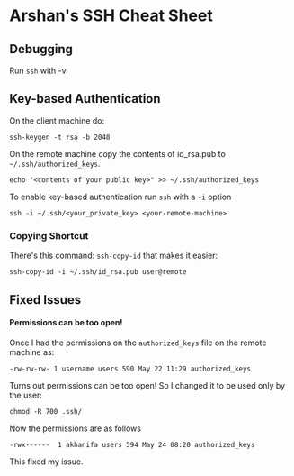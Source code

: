 
# Arshan's SSH Cheat Sheet

## Debugging
Run `ssh` with -v.

## Key-based Authentication
On the client machine do: 
```
ssh-keygen -t rsa -b 2048
```

On the remote machine copy the contents of id_rsa.pub to 
`~/.ssh/authorized_keys`.
```
echo "<contents of your public key>" >> ~/.ssh/authorized_keys
```

To enable key-based authentication run `ssh` with a `-i` option
```
ssh -i ~/.ssh/<your_private_key> <your-remote-machine>
```

### Copying Shortcut
There's this command: `ssh-copy-id` that makes it easier:
```
ssh-copy-id -i ~/.ssh/id_rsa.pub user@remote
```

## Fixed Issues
#### Permissions can be too open!
Once I had the permissions on the `authorized_keys` file on the remote machine as:
```
-rw-rw-rw- 1 username users 590 May 22 11:29 authorized_keys
```
Turns out permissions can be too open! So I changed it to be used only by the user:
```
chmod -R 700 .ssh/
```
Now the permissions are as follows
```
-rwx------  1 akhanifa users 594 May 24 08:20 authorized_keys
```
This fixed my issue.
